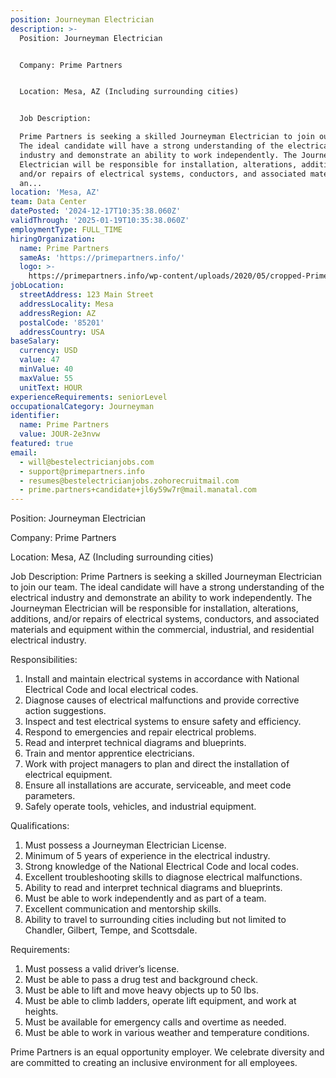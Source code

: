 ```yaml
---
position: Journeyman Electrician
description: >-
  Position: Journeyman Electrician


  Company: Prime Partners


  Location: Mesa, AZ (Including surrounding cities)


  Job Description:

  Prime Partners is seeking a skilled Journeyman Electrician to join our team.
  The ideal candidate will have a strong understanding of the electrical
  industry and demonstrate an ability to work independently. The Journeyman
  Electrician will be responsible for installation, alterations, additions,
  and/or repairs of electrical systems, conductors, and associated materials
  an...
location: 'Mesa, AZ'
team: Data Center
datePosted: '2024-12-17T10:35:38.060Z'
validThrough: '2025-01-19T10:35:38.060Z'
employmentType: FULL_TIME
hiringOrganization:
  name: Prime Partners
  sameAs: 'https://primepartners.info/'
  logo: >-
    https://primepartners.info/wp-content/uploads/2020/05/cropped-Prime-Partners-Logo-NO-BG-1-1.png
jobLocation:
  streetAddress: 123 Main Street
  addressLocality: Mesa
  addressRegion: AZ
  postalCode: '85201'
  addressCountry: USA
baseSalary:
  currency: USD
  value: 47
  minValue: 40
  maxValue: 55
  unitText: HOUR
experienceRequirements: seniorLevel
occupationalCategory: Journeyman
identifier:
  name: Prime Partners
  value: JOUR-2e3nvw
featured: true
email:
  - will@bestelectricianjobs.com
  - support@primepartners.info
  - resumes@bestelectricianjobs.zohorecruitmail.com
  - prime.partners+candidate+jl6y59w7r@mail.manatal.com
---
```




Position: Journeyman Electrician

Company: Prime Partners

Location: Mesa, AZ (Including surrounding cities)

Job Description:
Prime Partners is seeking a skilled Journeyman Electrician to join our team. The ideal candidate will have a strong understanding of the electrical industry and demonstrate an ability to work independently. The Journeyman Electrician will be responsible for installation, alterations, additions, and/or repairs of electrical systems, conductors, and associated materials and equipment within the commercial, industrial, and residential electrical industry.

Responsibilities:

1. Install and maintain electrical systems in accordance with National Electrical Code and local electrical codes.
2. Diagnose causes of electrical malfunctions and provide corrective action suggestions.
3. Inspect and test electrical systems to ensure safety and efficiency.
4. Respond to emergencies and repair electrical problems.
5. Read and interpret technical diagrams and blueprints.
6. Train and mentor apprentice electricians.
7. Work with project managers to plan and direct the installation of electrical equipment.
8. Ensure all installations are accurate, serviceable, and meet code parameters.
9. Safely operate tools, vehicles, and industrial equipment.

Qualifications:

1. Must possess a Journeyman Electrician License.
2. Minimum of 5 years of experience in the electrical industry.
3. Strong knowledge of the National Electrical Code and local codes.
4. Excellent troubleshooting skills to diagnose electrical malfunctions.
5. Ability to read and interpret technical diagrams and blueprints.
6. Must be able to work independently and as part of a team.
7. Excellent communication and mentorship skills.
8. Ability to travel to surrounding cities including but not limited to Chandler, Gilbert, Tempe, and Scottsdale.

Requirements:

1. Must possess a valid driver’s license.
2. Must be able to pass a drug test and background check.
3. Must be able to lift and move heavy objects up to 50 lbs.
4. Must be able to climb ladders, operate lift equipment, and work at heights.
5. Must be available for emergency calls and overtime as needed.
6. Must be able to work in various weather and temperature conditions.

Prime Partners is an equal opportunity employer. We celebrate diversity and are committed to creating an inclusive environment for all employees.
